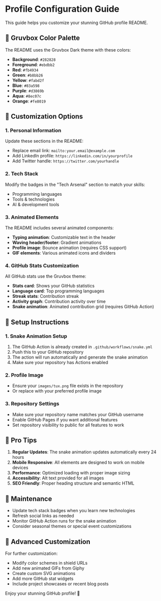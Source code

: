 # Profile Configuration Guide

This guide helps you customize your stunning GitHub profile README.

## 🎨 Gruvbox Color Palette

The README uses the Gruvbox Dark theme with these colors:
- **Background**: `#282828`
- **Foreground**: `#ebdbb2`
- **Red**: `#fb4934`
- **Green**: `#b8bb26`
- **Yellow**: `#fabd2f`
- **Blue**: `#83a598`
- **Purple**: `#d3869b`
- **Aqua**: `#8ec07c`
- **Orange**: `#fe8019`

## 🔧 Customization Options

### 1. Personal Information
Update these sections in the README:
- Replace email link: `mailto:your.email@example.com`
- Add LinkedIn profile: `https://linkedin.com/in/yourprofile`
- Add Twitter handle: `https://twitter.com/yourhandle`

### 2. Tech Stack
Modify the badges in the "Tech Arsenal" section to match your skills:
- Programming languages
- Tools & technologies
- AI & development tools

### 3. Animated Elements
The README includes several animated components:
- **Typing animation**: Customizable text in the header
- **Waving header/footer**: Gradient animations
- **Profile image**: Bounce animation (requires CSS support)
- **GIF elements**: Various animated icons and dividers

### 4. GitHub Stats Customization
All GitHub stats use the Gruvbox theme:
- **Stats card**: Shows your GitHub statistics
- **Language card**: Top programming languages
- **Streak stats**: Contribution streak
- **Activity graph**: Contribution activity over time
- **Snake animation**: Animated contribution grid (requires GitHub Action)

## 🚀 Setup Instructions

### 1. Snake Animation Setup
1. The GitHub Action is already created in `.github/workflows/snake.yml`
2. Push this to your GitHub repository
3. The action will run automatically and generate the snake animation
4. Make sure your repository has Actions enabled

### 2. Profile Image
- Ensure your `images/tux.png` file exists in the repository
- Or replace with your preferred profile image

### 3. Repository Settings
- Make sure your repository name matches your GitHub username
- Enable GitHub Pages if you want additional features
- Set repository visibility to public for all features to work

## 🎯 Pro Tips

1. **Regular Updates**: The snake animation updates automatically every 24 hours
2. **Mobile Responsive**: All elements are designed to work on mobile devices
3. **Performance**: Optimized loading with proper image sizing
4. **Accessibility**: Alt text provided for all images
5. **SEO Friendly**: Proper heading structure and semantic HTML

## 🔄 Maintenance

- Update tech stack badges when you learn new technologies
- Refresh social links as needed
- Monitor GitHub Action runs for the snake animation
- Consider seasonal themes or special event customizations

## 🎨 Advanced Customization

For further customization:
- Modify color schemes in shield URLs
- Add new animated GIFs from Giphy
- Create custom SVG animations
- Add more GitHub stat widgets
- Include project showcases or recent blog posts

Enjoy your stunning GitHub profile! 🌟
